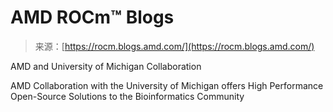 <!--yml
category: 未分类
date: 2024-05-29 13:19:04
-->

# AMD ROCm™ Blogs

> 来源：[https://rocm.blogs.amd.com/](https://rocm.blogs.amd.com/)

AMD and University of Michigan Collaboration

AMD Collaboration with the University of Michigan offers High Performance Open-Source Solutions to the Bioinformatics Community
